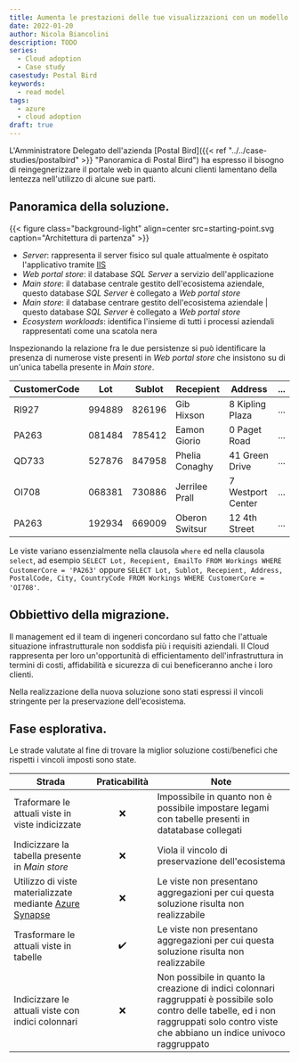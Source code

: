 ```yaml
---
title: Aumenta le prestazioni delle tue visualizzazioni con un modello di lettura.
date: 2022-01-20
author: Nicola Biancolini
description: TODO
series: 
  - Cloud adoption
  - Case study
casestudy: Postal Bird
keywords:
  - read model
tags: 
  - azure
  - cloud adoption
draft: true
---
```


L'Amministratore Delegato dell'azienda [Postal Bird]({{< ref "../../case-studies/postalbird" >}} "Panoramica di Postal Bird") ha espresso il bisogno di reingegnerizzare il portale web in quanto alcuni clienti lamentano della lentezza nell'utilizzo di alcune sue parti.

## Panoramica della soluzione.

{{< figure class="background-light" align=center src=starting-point.svg  caption="Architettura di partenza" >}}

- _Server_: rappresenta il server fisico sul quale attualmente è ospitato l'applicativo tramite [IIS](https://www.iis.net/)
- _Web portal store_: il database _SQL Server_ a servizio dell'applicazione
- _Main store_: il database centrale gestito dell'ecosistema aziendale, questo database _SQL Server_ è collegato a _Web portal store_
- _Main store_: il database centrare gestito dell'ecosistema aziendale |  questo database _SQL Server_ è collegato a _Web portal store_
- _Ecosystem workloads_: identifica l'insieme di tutti i processi aziendali rappresentati come una scatola nera

Inspezionando la relazione fra le due persistenze si può identificare la presenza di numerose viste presenti in _Web portal store_ che insistono su di un'unica tabella presente in _Main store_.

| CustomerCode | Lot | Sublot | Recepient | Address | ... |
| --- | --- | --- | --- | --- | --- |
| RI927 | 994889 | 826196 | Gib Hixson | 8 Kipling Plaza | ... |
| PA263 | 081484 | 785412 | Eamon Giorio | 0 Paget Road | ... |
| QD733 | 527876 | 847958 | Phelia Conaghy | 41 Green Drive | ... |
| OI708 | 068381 | 730886 | Jerrilee Prall | 7 Westport Center | ... |
| PA263 | 192934 | 669009 | Oberon Switsur | 12 4th Street | ... |

Le viste variano essenzialmente nella clausola `where` ed nella clausola `select`, ad esempio `SELECT Lot, Recepient, EmailTo FROM Workings WHERE CustomerCore = 'PA263'` oppure `SELECT Lot, Sublot, Recepient, Address, PostalCode, City, CountryCode FROM Workings WHERE CustomerCore = 'OI708'`.

## Obbiettivo della migrazione.

Il management ed il team di ingeneri concordano sul fatto che l'attuale situazione infrastrutturale non soddisfa più i requisiti aziendali. Il Cloud rappresenta per loro un'opportunità di efficientamento dell'infrastruttura in termini di costi, affidabilità e sicurezza di cui beneficeranno anche i loro clienti.

Nella realizzazione della nuova soluzione sono stati espressi il vincoli stringente per la preservazione dell'ecosistema.

## Fase esplorativa.

Le strade valutate al fine di trovare la miglior soluzione costi/benefici che rispetti i vincoli imposti sono state.

| Strada | Praticabilità | Note |
| --- | :-: | --- |
| Traformare le attuali viste in viste indicizzate | ❌ | Impossibile in quanto non è possibile impostare legami con tabelle presenti in datatabase collegati |
| Indicizzare la tabella presente in _Main store_ | ❌ | Viola il vincolo di preservazione dell'ecosistema |
| Utilizzo di viste materializzate mediante [Azure Synapse](https://docs.microsoft.com/azure/synapse-analytics) | ❌ | Le viste non presentano aggregazioni per cui questa soluzione risulta non realizzabile |
| Trasformare le attuali viste in tabelle | ✔️ | Le viste non presentano aggregazioni per cui questa soluzione risulta non realizzabile |
| Indicizzare le attuali viste con indici colonnari | ❌ | Non possibile in quanto la creazione di indici colonnari raggruppati è possibile solo contro delle tabelle, ed i non raggruppati solo contro viste che abbiano un indice univoco raggruppato |

